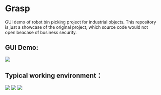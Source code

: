 # Grasp
GUI demo of robot bin picking project for industrial objects.
This repository is just a showcase of the original project, which source code would not open beacase of business security.


## GUI Demo:
![](doc/GUI_demo.png)

## Typical working environment：
![](doc/objects.jpg)
![](doc/3DVision.jpg)
![](doc/ABB.jpg)

